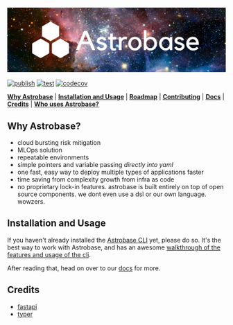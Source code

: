 ![](https://github.com/astrobase/brand/blob/master/logos/space-logo.png?raw=true)

[![publish](https://github.com/astrobase/astrobase/actions/workflows/publish.yaml/badge.svg)](https://github.com/astrobase/astrobase/actions/workflows/publish.yaml)
[![test](https://github.com/astrobase/astrobase/actions/workflows/test.yaml/badge.svg)](https://github.com/astrobase/astrobase/actions/workflows/test.yaml)
[![codecov](https://codecov.io/gh/astrobase/astrobase/branch/master/graph/badge.svg?token=LdSYGUjerD)](https://codecov.io/gh/astrobase/astrobase)

[**Why Astrobase**](#why-astrobase) |
[**Installation and Usage**](#installation-and-usage) |
[**Roadmap**](./docs/roadmap.md) |
[**Contributing**](./CONTRIBUTING.md) |
[**Docs**](./docs) |
[**Credits**](#credits) |
[**Who uses Astrobase?**](./docs/who-uses-astrobase.md)

## Why Astrobase?

- cloud bursting risk mitigation
- MLOps solution
- repeatable environments
- simple pointers and variable passing _directly into yaml_
- one fast, easy way to deploy multiple types of applications faster
- time saving from complexity growth from infra as code
- no proprietary lock-in features. astrobase is built entirely on top of open source components. we dont even use a dsl or our own language. wowzers.

## Installation and Usage

If you haven't already installed the [Astrobase CLI](https://github.com/astrobase/cli) yet, please do so. It's the best way to work with Astrobase, and has an awesome [walkthrough of the features and usage of the cli](https://github.com/astrobase/cli#features-and-usage).

After reading that, head on over to our [docs](./docs) for more.

## Credits

- [fastapi](https://github.com/tiangolo/fastapi)
- [typer](https://github.com/tiangolo/typer)
